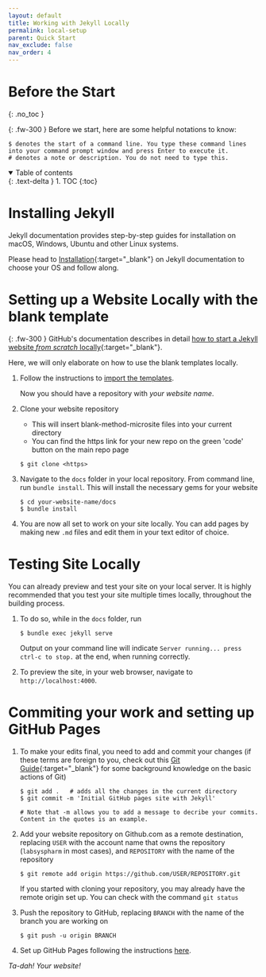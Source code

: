 ```yaml
---
layout: default
title: Working with Jekyll Locally
permalink: local-setup
parent: Quick Start
nav_exclude: false
nav_order: 4
---
```

# Before the Start
{: .no_toc }

{: .fw-300 }
Before we start, here are some helpful notations to know:
```
$ denotes the start of a command line. You type these command lines into your command prompt window and press Enter to execute it.
# denotes a note or description. You do not need to type this.
```
<details open markdown="block">
  <summary>
    Table of contents
  </summary>
  {: .text-delta }
1. TOC
{:toc}
</details>

# Installing Jekyll
Jekyll documentation provides step-by-step guides for installation on macOS, Windows, Ubuntu and other Linux systems. 

Please head to [Installation](https://jekyllrb.com/docs/installation/#requirements){:target="_blank"} on Jekyll documentation to choose your OS and follow along.

# Setting up a Website Locally with the blank template

{: .fw-300 }
GitHub's documentation describes in detail [how to start a Jekyll website *from scratch* locally](https://docs.github.com/en/pages/setting-up-a-github-pages-site-with-jekyll/creating-a-github-pages-site-with-jekyll){:target="_blank"}. 

Here, we will only elaborate on how to use the blank templates locally. 

1. Follow the instructions to [import the templates](./import-template.md#importing-template-repository-on-github).

    Now you should have a repository with *your website name*. 

2. Clone your website repository
    - This will insert blank-method-microsite files into your current directory
    - You can find the https link for your new repo on the green 'code' button on the main repo page

    ```
    $ git clone <https>
    ```

3. Navigate to the `docs` folder in your local repository. From command line, run `bundle install`. This will install the necessary gems for your website
    ```
    $ cd your-website-name/docs
    $ bundle install
    ```

4. You are now all set to work on your site locally. You can add pages by making new `.md` files and edit them in your text editor of choice. 

# Testing Site Locally
You can already preview and test your site on your local server. It is highly recommended that you test your site multiple times locally, throughout the building process. 

1. To do so, while in the `docs` folder, run 
    ```
    $ bundle exec jekyll serve
    ```
    Output on your command line will indicate `Server running... press ctrl-c to stop.` at the end, when running correctly.

2. To preview the site, in your web browser, navigate to `http://localhost:4000`.

# Commiting your work and setting up GitHub Pages

1. To make your edits final, you need to add and commit your changes (if these terms are foreign to you, check out this [Git Guide](https://github.com/git-guides/){:target="_blank"} for some background knowledge on the basic actions of Git)
    ```
    $ git add .   # adds all the changes in the current directory
    $ git commit -m 'Initial GitHub pages site with Jekyll'

    # Note that -m allows you to add a message to decribe your commits. Content in the quotes is an example.
    ```

2. Add your website repository on Github.com as a remote destination, replacing `USER` with the account name that owns the repository (`labsyspharm` in most cases), and `REPOSITORY` with the name of the repository
    ```
    $ git remote add origin https://github.com/USER/REPOSITORY.git
    ```
    If you started with cloning your repository, you may already have the remote origin set up. You can check with the command `git status`

3. Push the repository to GitHub, replacing `BRANCH` with the name of the branch you are working on
    ```
    $ git push -u origin BRANCH
    ```
4. Set up GitHub Pages following the instructions [here](./import-template#setting-up-github-pages).

_Ta-dah! Your website!_

